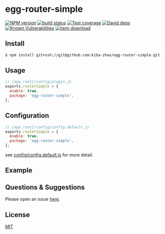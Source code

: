 # egg-router-simple

[![NPM version][npm-image]][npm-url]
[![build status][travis-image]][travis-url]
[![Test coverage][codecov-image]][codecov-url]
[![David deps][david-image]][david-url]
[![Known Vulnerabilities][snyk-image]][snyk-url]
[![npm download][download-image]][download-url]

[npm-image]: https://img.shields.io/npm/v/egg-router-simple.svg?style=flat-square
[npm-url]: https://npmjs.org/package/egg-router-simple
[travis-image]: https://img.shields.io/travis/eggjs/egg-router-simple.svg?style=flat-square
[travis-url]: https://travis-ci.org/eggjs/egg-router-simple
[codecov-image]: https://img.shields.io/codecov/c/github/eggjs/egg-router-simple.svg?style=flat-square
[codecov-url]: https://codecov.io/github/eggjs/egg-router-simple?branch=master
[david-image]: https://img.shields.io/david/eggjs/egg-router-simple.svg?style=flat-square
[david-url]: https://david-dm.org/eggjs/egg-router-simple
[snyk-image]: https://snyk.io/test/npm/egg-router-simple/badge.svg?style=flat-square
[snyk-url]: https://snyk.io/test/npm/egg-router-simple
[download-image]: https://img.shields.io/npm/dm/egg-router-simple.svg?style=flat-square
[download-url]: https://npmjs.org/package/egg-router-simple

<!--
Description here.
-->

## Install

```bash
$ npm install git+ssh://git@github.com:kiba-zhao/egg-router-simple.git --save
```

## Usage

```js
// {app_root}/config/plugin.js
exports.routerSimple = {
  enable: true,
  package: 'egg-router-simple',
};
```

## Configuration

```js
// {app_root}/config/config.default.js
exports.routerSimple = {
  enable: true,
  package: 'egg-router-simple',
};
```

see [config/config.default.js](config/config.default.js) for more detail.

## Example

<!-- example here -->

## Questions & Suggestions

Please open an issue [here](https://github.com/kiba-zhao/egg-router-simple/issues).

## License

[MIT](LICENSE)
